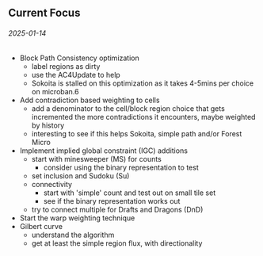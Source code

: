 Current Focus
---

###### 2025-01-14

* Block Path Consistency optimization
  - label regions as dirty
  - use the AC4Update to help
  - Sokoita is stalled on this optimization as
    it takes 4-5mins per choice on microban.6
* Add contradiction based weighting to cells
  - add a denominator to the cell/block region choice
    that gets incremented the more contradictions it encounters,
    maybe weighted by history
  - interesting to see if this helps Sokoita, simple path and/or
    Forest Micro
* Implement implied global constraint (IGC) additions
  - start with minesweeper (MS) for counts
    + consider using the binary representation to test
  - set inclusion and Sudoku (Su)
  - connectivity
    + start with 'simple' count and test out on small tile set
    + see if the binary representation works out
  - try to connect multiple for Drafts and Dragons (DnD)
* Start the warp weighting technique
* Gilbert curve
  - understand the algorithm
  - get at least the simple region flux, with directionality
